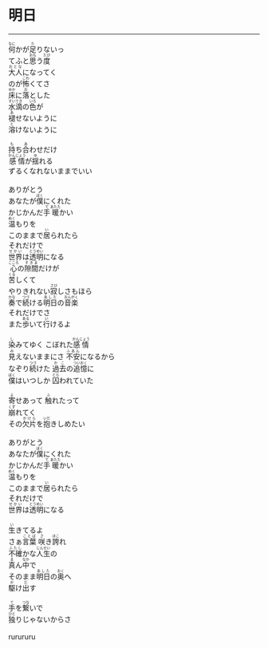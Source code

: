 # 明日
---
<lyric>
<ruby>何<rt>なに</rt></ruby>かが<ruby>足<rt>た</rt></ruby>りないっ<br/>
てふと<ruby>思<rt>おも</rt></ruby>う<ruby>度<rt>たび</rt></ruby><br/>
<ruby>大人<rt>おとな</rt></ruby>になってく<br/>
のが<ruby>怖<rt>こわ</rt></ruby>くてさ<br/>
<ruby>床<rt>ゆか</rt></ruby>に<ruby>落<rt>お</rt></ruby>とした<br/>
<ruby>水滴<rt>すいてき</rt></ruby>の<ruby>色<rt>いろ</rt></ruby>が<br/>
<ruby>褪<rt>あ</rt></ruby>せないように<br/>
<ruby>溶<rt>と</rt></ruby>けないように<br/>
<br/>
<ruby>持<rt>も</rt></ruby>ち<ruby>合<rt>あ</rt></ruby>わせだけ<br/>
<ruby>感情<rt>かんじょう</rt></ruby>が<ruby>揺<rt>ゆ</rt></ruby>れる<br/>
ずるくなれないままでいい<br/>
<br/>
ありがとう<br/>
あなたが<ruby>僕<rt>ぼく</rt></ruby>にくれた<br/>
かじかんだ<ruby>手<rt>て</rt></ruby><ruby>暖<rt>あたた</rt></ruby>かい<br/>
<ruby>温<rt>ぬく</rt></ruby>もりを<br/>
このままで<ruby>居<rt>い</rt></ruby>られたら<br/>
それだけで<br/>
<ruby>世界<rt>せかい</rt></ruby>は<ruby>透明<rt>とうめい</rt></ruby>になる<br/>
<ruby>心<rt>こころ</rt></ruby>の<ruby>隙間<rt>すきま</rt></ruby>だけが<br/>
<ruby>苦<rt>くる</rt></ruby>しくて<br/>
やりきれない<ruby>寂<rt>さび</rt></ruby>しさもほら<br/>
<ruby>奏<rt>かな</rt></ruby>で<ruby>続<rt>つづ</rt></ruby>ける<ruby>明日<rt>あした</rt></ruby>の<ruby>音楽<rt>おんがく</rt></ruby><br/>
それだけでさ<br/>
また<ruby>歩<rt>ある</rt></ruby>いて<ruby>行<rt>い</rt></ruby>けるよ<br/>
<br/>
<ruby>染<rt>し</rt></ruby>みてゆく こぼれた<ruby>感情<rt>かんじょう</rt></ruby><br/>
<ruby>見<rt>み</rt></ruby>えないままにさ <ruby>不安<rt>ふあん</rt></ruby>になるから<br/>
なぞり<ruby>続<rt>つづ</rt></ruby>けた <ruby>過去<rt>かこ</rt></ruby>の<ruby>追憶<rt>ついおく</rt></ruby>に<br/>
<ruby>僕<rt>ぼく</rt></ruby>はいつしか <ruby>囚<rt>とら</rt></ruby>われていた<br/>
<br/>
<ruby>寄<rt>よ</rt></ruby>せあって <ruby>触<rt>ふ</rt></ruby>れたって<br/>
<ruby>崩<rt>くず</rt></ruby>れてく<br/>
その<ruby>欠片<rt>かけら</rt></ruby>を<ruby>抱<rt>いだ</rt></ruby>きしめたい<br/>
<br/>
ありがとう<br/>
あなたが<ruby>僕<rt>ぼく</rt></ruby>にくれた<br/>
かじかんだ<ruby>手<rt>て</rt></ruby><ruby>暖<rt>あたた</rt></ruby>かい<br/>
<ruby>温<rt>ぬく</rt></ruby>もりを<br/>
このままで<ruby>居<rt>い</rt></ruby>られたら<br/>
それだけで<br/>
<ruby>世界<rt>せかい</rt></ruby>は<ruby>透明<rt>とうめい</rt></ruby>になる<br/>
<br/>
<ruby>生<rt>い</rt></ruby>きてるよ<br/>
さぁ<ruby>言葉<rt>ことば</rt></ruby> <ruby>咲<rt>さ</rt></ruby>き<ruby>誇<rt>ほこ</rt></ruby>れ<br/>
<ruby>不確<rt>ふたし</rt></ruby>かな<ruby>人生<rt>じんせい</rt></ruby>の<br/>
<ruby>真<rt>ま</rt></ruby>ん<ruby>中<rt>なか</rt></ruby>で<br/>
そのまま<ruby>明日<rt>あした</rt></ruby>の<ruby>奥<rt>おく</rt></ruby>へ<br/>
<ruby>駆<rt>か</rt></ruby>け<ruby>出<rt>だ</rt></ruby>す<br/>
<br/>
<ruby>手<rt>て</rt></ruby>を<ruby>繋<rt>つな</rt></ruby>いで<br/>
<ruby>独<rt>ひと</rt></ruby>りじゃないからさ<br/>
<br/>
rurururu<br/>
</lyric>
